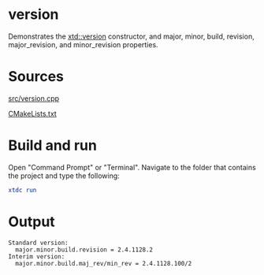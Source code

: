 # version

Demonstrates the [xtd::version](https://codedocs.xyz/gammasoft71/xtd/classxtd_1_1version.html) constructor, and major, minor, build, revision, major_revision, and minor_revision properties.

# Sources

[src/version.cpp](src/version.cpp)

[CMakeLists.txt](CMakeLists.txt)

# Build and run

Open "Command Prompt" or "Terminal". Navigate to the folder that contains the project and type the following:

```cmake
xtdc run
```

# Output

```
Standard version:
  major.minor.build.revision = 2.4.1128.2
Interim version:
  major.minor.build.maj_rev/min_rev = 2.4.1128.100/2
```
